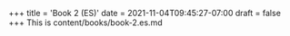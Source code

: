 +++
title = 'Book 2 (ES)'
date = 2021-11-04T09:45:27-07:00
draft = false
+++
This is content/books/book-2.es.md
